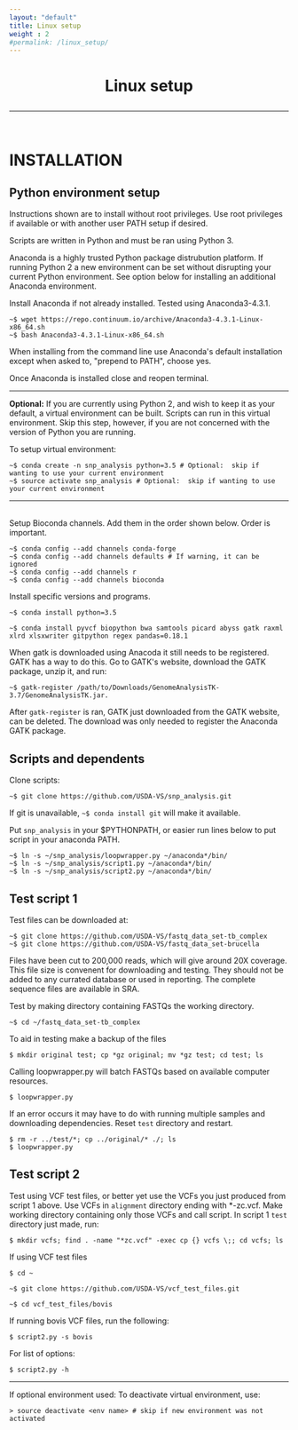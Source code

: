 ```yaml
---
layout: "default"
title: Linux setup
weight : 2
#permalink: /linux_setup/
---
```


<h1><p style="text-align: center">Linux setup</p></h1>

-----
<br>

INSTALLATION
=================

## Python environment setup

Instructions shown are to install without root privileges.  Use root privileges if available or with another user PATH setup if desired.

Scripts are written in Python and must be ran using Python 3.  

Anaconda is a highly trusted Python package distrubution platform.  If running Python 2 a new environment can be set without disrupting your current Python environment.  See option below for installing an additional Anaconda environment.  

Install Anaconda if not already installed.  Tested using Anaconda3-4.3.1.

    ~$ wget https://repo.continuum.io/archive/Anaconda3-4.3.1-Linux-x86_64.sh        
    ~$ bash Anaconda3-4.3.1-Linux-x86_64.sh
    
When installing from the command line use Anaconda's default installation except when asked to, "prepend to PATH", choose yes.
    
Once Anaconda is installed close and reopen terminal.

---

<strong>Optional:</strong>
If you are currently using Python 2, and wish to keep it as your default, a virtual environment can be built.  Scripts can run in this virtual environment.  Skip this step, however, if you are not concerned with the version of Python you are running.

To setup virtual environment:

    ~$ conda create -n snp_analysis python=3.5 # Optional:  skip if wanting to use your current environment
    ~$ source activate snp_analysis # Optional:  skip if wanting to use your current environment

---

<br>
Setup Bioconda channels.  Add them in the order shown below.  Order is important.

    ~$ conda config --add channels conda-forge
    ~$ conda config --add channels defaults # If warning, it can be ignored
    ~$ conda config --add channels r
    ~$ conda config --add channels bioconda
    
Install specific versions and programs.

    ~$ conda install python=3.5
    
    ~$ conda install pyvcf biopython bwa samtools picard abyss gatk raxml xlrd xlsxwriter gitpython regex pandas=0.18.1

When gatk is downloaded using Anacoda it still needs to be registered.  GATK has a way to do this.  Go to GATK's website, download the GATK package, unzip it, and run:

    ~$ gatk-register /path/to/Downloads/GenomeAnalysisTK-3.7/GenomeAnalysisTK.jar.  
    
After `gatk-register` is ran, GATK just downloaded from the GATK website, can be deleted.  The download was only needed to register the Anaconda GATK package.

## Scripts and dependents
Clone scripts: 

    ~$ git clone https://github.com/USDA-VS/snp_analysis.git
    
If git is unavailable, `~$ conda install git` will make it available.

Put `snp_analysis` in your $PYTHONPATH, or easier run lines below to put script in your anaconda PATH.

    ~$ ln -s ~/snp_analysis/loopwrapper.py ~/anaconda*/bin/
    ~$ ln -s ~/snp_analysis/script1.py ~/anaconda*/bin/
    ~$ ln -s ~/snp_analysis/script2.py ~/anaconda*/bin/
    

## Test script 1

Test files can be downloaded at:

    ~$ git clone https://github.com/USDA-VS/fastq_data_set-tb_complex
    ~$ git clone https://github.com/USDA-VS/fastq_data_set-brucella
    
Files have been cut to 200,000 reads, which will give around 20X coverage.  This file size is convenent for downloading and testing.  They should not be added to any currated database or used in reporting.  The complete sequence files are available in SRA.

Test by making directory containing FASTQs the working directory.

    ~$ cd ~/fastq_data_set-tb_complex

To aid in testing make a backup of the files

    $ mkdir original test; cp *gz original; mv *gz test; cd test; ls

Calling loopwrapper.py will batch FASTQs based on available computer resources.

    $ loopwrapper.py

If an error occurs it may have to do with running multiple samples and downloading dependencies.  Reset `test` directory and restart.

    $ rm -r ../test/*; cp ../original/* ./; ls
    $ loopwrapper.py

## Test script 2

Test using VCF test files, or better yet use the VCFs you just produced from script 1 above.  Use VCFs in `alignment` directory ending with *-zc.vcf.  Make working directory containing only those VCFs and call script.  In script 1 `test` directory just made, run:

    $ mkdir vcfs; find . -name "*zc.vcf" -exec cp {} vcfs \;; cd vcfs; ls
    
If using VCF test files

    $ cd ~
    
    ~$ git clone https://github.com/USDA-VS/vcf_test_files.git
    
    ~$ cd vcf_test_files/bovis
   
If running bovis VCF files, run the following:

    $ script2.py -s bovis
    
For list of options:
    
    $ script2.py -h
    
---
If optional environment used:  To deactivate virtual environment, use:
    
    > source deactivate <env name> # skip if new environment was not activated
    
